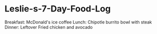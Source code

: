 # Leslie-s-7-Day-Food-Log
Breakfast: McDonald's ice coffee 
Lunch: Chipotle burrito bowl with steak 
Dinner: Leftover Fried chicken and avocado 
